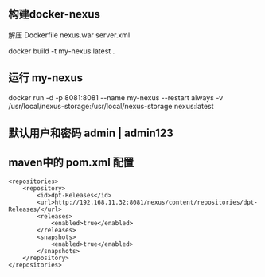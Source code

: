 ## 构建docker-nexus
解压 Dockerfile  nexus.war  server.xml

docker build -t my-nexus:latest .  

## 运行 my-nexus

docker run -d -p 8081:8081 --name my-nexus --restart always -v /usr/local/nexus-storage:/usr/local/nexus-storage nexus:latest

## 默认用户和密码  admin |  admin123

## maven中的 pom.xml 配置

	<repositories>
		<repository>
			<id>dpt-Releases</id>
			<url>http://192.168.11.32:8081/nexus/content/repositories/dpt-Releases/</url>
			<releases>
				<enabled>true</enabled>
			</releases>
			<snapshots>
				<enabled>true</enabled>
			</snapshots>
		</repository>
	</repositories>


